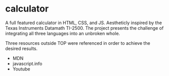 # calculator
A full featured calculator in HTML, CSS, and JS.
Aestheticly inspired by the Texas Instruments Datamath TI-2500.
The project presents the challenge of integrating all three languages into an unbroken whole. 

Three resources outside TOP were referenced in order to achieve the desired results.
* MDN
* javascript.info
* Youtube